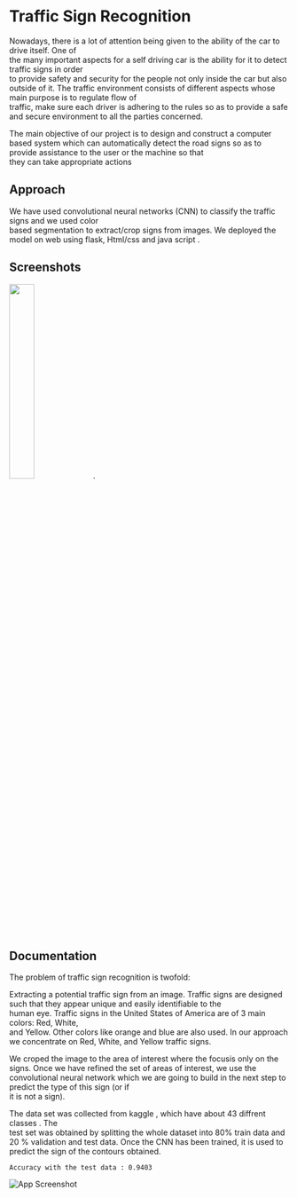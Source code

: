
# Traffic Sign Recognition

Nowadays,	there	is	a	lot	of	attention	being	given	to	the	ability	of	the	car	to	drive	itself.	One	of	
the	many	important	aspects	for	a	self	driving	car	is	the	ability	for	it	to	detect	traffic	signs	in	order	
to	provide	safety	and	security	for	the	people	not	only	inside	the	car	but	also	outside	of	it.
The	traffic	environment	consists	of	different	aspects	whose	main	purpose	is	to	regulate	flow	of	
traffic,	 make	 sure	 each	 driver	 is	 adhering	 to	 the	 rules	 so	 as	 to	 provide	 a	 safe	 and	 secure	
environment	to	all	the	parties	concerned.

The	main	objective	of	our	project	is	to	design	and	construct	a	computer	based	system	which	can	
automatically	detect	the	road	signs	so	as	to	provide	assistance	to	the	user	or	the	machine	so	that	
they	can	 take	appropriate	actions

## Approach

  
We have used	convolutional	neural	networks	(CNN)	to	classify	the	traffic	signs	and	we	used	color	
based	segmentation	to	extract/crop	signs	from	images.
We deployed the model on web using flask,  Html/css and java script .
## Screenshots

<img src="https://user-images.githubusercontent.com/63184114/126889551-f89d3ea8-4656-4985-8b10-c1f36717b553.png" width="30%">.
  
## Documentation

The	problem	of	traffic	sign	recognition	is	twofold:


Extracting	a	potential	traffic	sign	from	an	image.
Traffic	 signs	 are	 designed	 such	 that	 they	 appear	 unique	 and	 easily	 identifiable	 to	 the	
human	eye.	Traffic	signs	in	the	United	States	of	America are	of	3	main	colors:	Red,	White,	
and	 Yellow.	 Other	 colors	 like	 orange	 and	 blue	 are	 also	 used.	 In	 our	 approach	 we	
concentrate	on	Red,	White,	and	Yellow	traffic	signs. 

We croped the image to the area of interest where the focusis only on the signs.
Once	 we	 have	 refined the set	 of	 areas	 of	 interest, we	 use	 the	 convolutional	 neural	
network	which	we	are	going	to	build	in	the	next	step	to	predict	the	type	of	this	sign	(or	if	
it	is	not	a	sign).	

The data set was collected from kaggle , which have about 43 diffrent classes
. The	
test	set	was	obtained	by	splitting	the	whole	dataset	into	80%	train	data	and	20	%	validation	and	
test	data.
Once	the	CNN	has	been	trained, it	is	used	to	predict	the	sign	of	the	contours obtained. 

`Accuracy with the test data : 0.9403 `

![App Screenshot](https://user-images.githubusercontent.com/63184114/126889414-54d10cc1-d713-4eb5-9c09-14f5e5ce4418.png)

